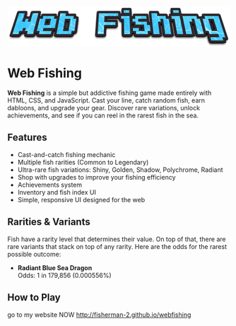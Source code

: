<p align="center"><img src="static/img/webfishinglogo.png" /></p>

# Web Fishing

**Web Fishing** is a simple but addictive fishing game made entirely with HTML, CSS, and JavaScript. Cast your line, catch random fish, earn dabloons, and upgrade your gear. Discover rare variations, unlock achievements, and see if you can reel in the rarest fish in the sea.

## Features

- Cast-and-catch fishing mechanic
- Multiple fish rarities (Common to Legendary)
- Ultra-rare fish variations: Shiny, Golden, Shadow, Polychrome, Radiant
- Shop with upgrades to improve your fishing efficiency
- Achievements system
- Inventory and fish index UI
- Simple, responsive UI designed for the web

## Rarities & Variants

Fish have a rarity level that determines their value. On top of that, there are rare variants that stack on top of any rarity. Here are the odds for the rarest possible outcome:

- **Radiant Blue Sea Dragon**  
  Odds: 1 in 179,856 (0.000556%)

## How to Play

go to my website NOW http://fisherman-2.github.io/webfishing
